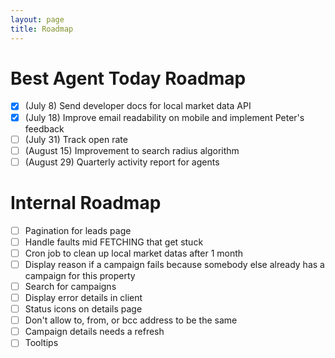 ```yaml
---
layout: page
title: Roadmap
---
```


# Best Agent Today Roadmap
- [x] (July 8) Send developer docs for local market data API
- [x] (July 18) Improve email readability on mobile and implement Peter's feedback
- [ ] (July 31) Track open rate
- [ ] (August 15) Improvement to search radius algorithm
- [ ] (August 29) Quarterly activity report for agents

# Internal Roadmap
- [ ] Pagination for leads page
- [ ] Handle faults mid FETCHING that get stuck
- [ ] Cron job to clean up local market datas after 1 month
- [ ] Display reason if a campaign fails because somebody else already has a campaign for this property
- [ ] Search for campaigns
- [ ] Display error details in client
- [ ] Status icons on details page
- [ ] Don't allow to, from, or bcc address to be the same
- [ ] Campaign details needs a refresh
- [ ] Tooltips
